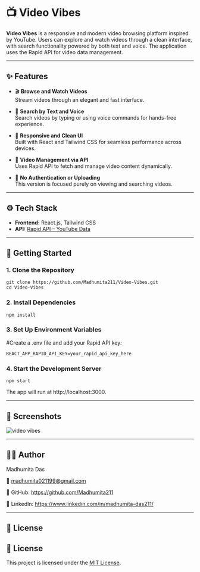 # 📺 Video Vibes

**Video Vibes** is a responsive and modern video browsing platform inspired by YouTube. Users can explore and watch videos through a clean interface, with search functionality powered by both text and voice. The application uses the Rapid API for video data management.

---

## ✨ Features

- 🎬 **Browse and Watch Videos**  
  Stream videos through an elegant and fast interface.

- 🔎 **Search by Text and Voice**  
  Search videos by typing or using voice commands for hands-free experience.

- 🧼 **Responsive and Clean UI**  
  Built with React and Tailwind CSS for seamless performance across devices.

- 🔗 **Video Management via API**  
  Uses Rapid API to fetch and manage video content dynamically.

- 🚫 **No Authentication or Uploading**  
  This version is focused purely on viewing and searching videos.

---

## ⚙️ Tech Stack

- **Frontend:** React.js, Tailwind CSS
- **API:** [Rapid API – YouTube Data](https://rapidapi.com/)

---

## 🚀 Getting Started

### 1. Clone the Repository

```
git clone https://github.com/Madhumita211/Video-Vibes.git
cd Video-Vibes
```

### 2. Install Dependencies

```
npm install
```

### 3. Set Up Environment Variables
#Create a .env file and add your Rapid API key:

```
REACT_APP_RAPID_API_KEY=your_rapid_api_key_here
```

### 4. Start the Development Server

```
npm start
```

The app will run at http://localhost:3000.

---

## 📸 Screenshots

![video vibes](https://github.com/user-attachments/assets/94fbb298-141e-4d49-8906-357126ca8962)

---

## 👩‍💻 Author

Madhumita Das

📧 madhumita021199@gmail.com

🔗 GitHub: https://github.com/Madhumita211

🔗 LinkedIn: https://www.linkedin.com/in/madhumita-das211/

---

## 📄 License

## 📄 License

This project is licensed under the [MIT License](LICENSE).
